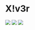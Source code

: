 # X!v3r

![](https://github-readme-stats.vercel.app/api?username=xiv3r&show_icons=true&theme=transparent)
![](https://github-readme-streak-stats.herokuapp.com/?user=xiv3r&theme=transparent&hide_border=false)
![](https://github-readme-stats.vercel.app/api/top-langs/?username=xiv3r&theme=default&show_icons=true&hide_border=false&layout=compact)
